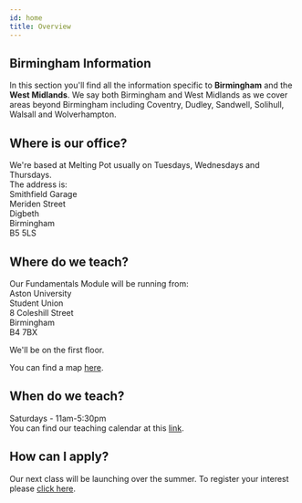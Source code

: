 ```yaml
---
id: home
title: Overview
---
```


## Birmingham Information

In this section you'll find all the information specific to <strong>Birmingham</strong> and the <strong>West Midlands</strong>. We say both Birmingham and West Midlands as we cover areas beyond Birmingham including Coventry, Dudley, Sandwell, Solihull, Walsall and Wolverhampton.

## Where is our office?

We're based at Melting Pot usually on Tuesdays, Wednesdays and Thursdays.<br>
The address is:<br>
Smithfield Garage<br>
Meriden Street<br>
Digbeth<br>
Birmingham<br>
B5 5LS

## Where do we teach?

Our Fundamentals Module will be running from:<br>
Aston University<br>
Student Union<br>
8 Coleshill Street<br>
Birmingham<br>
B4 7BX

We'll be on the first floor.

You can find a map <a href= "https://goo.gl/maps/ZF6yCRhCiXMLYbng7" target= "_blank">here</a>.

## When do we teach?

Saturdays - 11am-5:30pm<br>
You can find our teaching calendar at this <a href="https://docs.google.com/spreadsheets/d/1YLd8MQ3YRFfGpyw2wRku6YZeiVi0qTz-NNhFifGa9gM/edit?usp=sharing" target="_blank">link</a>.

## How can I apply?

Our next class will be launching over the summer. To register your interest please <a href="https://application-process.codeyourfuture.io" target="_blank">click here</a>.

